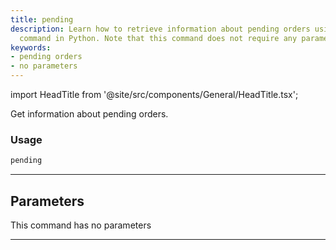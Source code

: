 ```yaml
---
title: pending
description: Learn how to retrieve information about pending orders using the 'pending'
  command in Python. Note that this command does not require any parameters.
keywords:
- pending orders
- no parameters
---
```


import HeadTitle from '@site/src/components/General/HeadTitle.tsx';

<HeadTitle title="forex/oanda/pending - Reference | OpenBB Terminal Docs" />

Get information about pending orders.

### Usage

```python
pending
```

---

## Parameters

This command has no parameters


---
